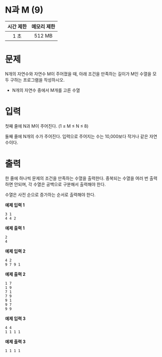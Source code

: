 # N과 M (9)
|시간 제한|	메모리 제한|
| :---: | :---: |
| 1 초	|512 MB|

# 문제
N개의 자연수와 자연수 M이 주어졌을 때, 아래 조건을 만족하는 길이가 M인 수열을 모두 구하는 프로그램을 작성하시오.
+ N개의 자연수 중에서 M개를 고른 수열

# 입력
첫째 줄에 N과 M이 주어진다. (1 ≤ M ≤ N ≤ 8)

둘째 줄에 N개의 수가 주어진다. 입력으로 주어지는 수는 10,000보다 작거나 같은 자연수이다.

# 출력
한 줄에 하나씩 문제의 조건을 만족하는 수열을 출력한다. 중복되는 수열을 여러 번 출력하면 안되며, 각 수열은 공백으로 구분해서 출력해야 한다.

수열은 사전 순으로 증가하는 순서로 출력해야 한다.

**예제 입력 1** 
```
3 1
4 4 2
```
**예제 출력 1** 
```
2
4
```
**예제 입력 2** 
```
4 2
9 7 9 1
```
**예제 출력 2** 
```
1 7
1 9
7 1
7 9
9 1
9 7
9 9
```
**예제 입력 3** 
```
4 4
1 1 1 1
```
**예제 출력 3** 
```
1 1 1 1
```